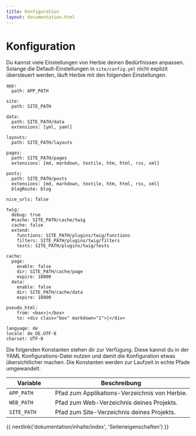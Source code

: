 ```yaml
---
title: Konfiguration
layout: documentation.html
---
```


# Konfiguration

Du kannst viele Einstellungen von Herbie deinen Bedürfnissen anpassen. Solange
die Default-Einstellungen in `site/config.yml` nicht explizit übersteuert
werden, läuft Herbie mit den folgenden Einstellungen.

    app:
      path: APP_PATH

    site:
      path: SITE_PATH

    data:
      path: SITE_PATH/data
      extensions: [yml, yaml]

    layouts:
      path: SITE_PATH/layouts

    pages:
      path: SITE_PATH/pages
      extensions: [md, markdown, textile, htm, html, rss, xml]

    posts:
      path: SITE_PATH/posts
      extensions: [md, markdown, textile, htm, html, rss, xml]
      blogRoute: blog

    nice_urls: false

    twig:
      debug: true
      #cache: SITE_PATH/cache/twig
      cache: false
      extend:
        functions: SITE_PATH/plugins/twig/functions
        filters: SITE_PATH/plugins/twig/filters
        tests: SITE_PATH/plugins/twig/tests

    cache:
      page:
        enable: false
        dir: SITE_PATH/cache/page
        expire: 18000
      data:
        enable: false
        dir: SITE_PATH/cache/data
        expire: 18000

    pseudo_html:
        from: <box>|</box>
        to: <div class="box" markdown="1">|</div>

    language: de
    locale: de_DE.UTF-8
    charset: UTF-8


Die folgenden Konstanten stehen dir zur Verfügung. Diese kannst du in der YAML
Konfigurations-Datei nutzen und damit die Konfiguration etwas übersichtlicher
machen. Die Konstanten werden zur Laufzeit in echte Pfade umgewandelt.

<table class="pure-table pure-table-horizontal" width="100%">
    <thead>
        <tr>
            <th width="25%">Variable</th>
            <th width="75%">Beschreibung</th>
        </tr>
    </thead>
    <tr>
        <td><code>APP_PATH</code></td>
        <td>Pfad zum Applikations-Verzeichnis von Herbie.</td>
    </tr>
    <tr>
        <td><code>WEB_PATH</code></td>
        <td>Pfad zum Web-Verzeichnis deines Projekts.</td>
    </tr>
    <tr>
        <td><code>SITE_PATH</code></td>
        <td>Pfad zum Site-Verzeichnis deines Projekts.</td>
    </tr>
</table>


{{ nextlink('dokumentation/inhalte/index', 'Seiteneigenschaften') }}
